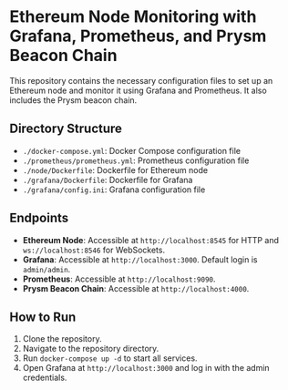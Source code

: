 # Ethereum Node Monitoring with Grafana, Prometheus, and Prysm Beacon Chain

This repository contains the necessary configuration files to set up an Ethereum node and monitor it using Grafana and Prometheus. It also includes the Prysm beacon chain.

## Directory Structure

- `./docker-compose.yml`: Docker Compose configuration file
- `./prometheus/prometheus.yml`: Prometheus configuration file
- `./node/Dockerfile`: Dockerfile for Ethereum node
- `./grafana/Dockerfile`: Dockerfile for Grafana
- `./grafana/config.ini`: Grafana configuration file

## Endpoints

- **Ethereum Node**: Accessible at `http://localhost:8545` for HTTP and `ws://localhost:8546` for WebSockets.
- **Grafana**: Accessible at `http://localhost:3000`. Default login is `admin/admin`.
- **Prometheus**: Accessible at `http://localhost:9090`.
- **Prysm Beacon Chain**: Accessible at `http://localhost:4000`.

## How to Run

1. Clone the repository.
2. Navigate to the repository directory.
3. Run `docker-compose up -d` to start all services.
4. Open Grafana at `http://localhost:3000` and log in with the admin credentials.

